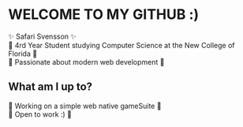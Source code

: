# WELCOME TO MY GITHUB :) 
:sparkles: Safari Svensson :sparkles: <br>
 :sunflower: 4rd Year Student studying Computer Science at the New College of Florida :sunflower: <br>
 :sunflower: Passionate about modern web development :sunflower: <br>

## What am I up to?
:cherry_blossom: Working on a simple web native gameSuite :cherry_blossom: <br>
:cherry_blossom: Open to work :) :cherry_blossom: <br>
